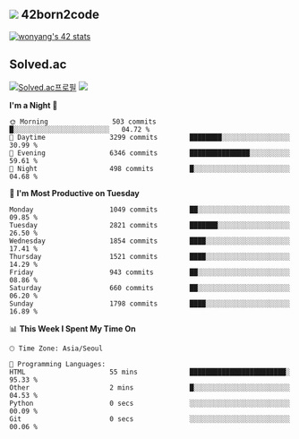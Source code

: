 
## <img src="https://img.shields.io/badge/-000000?style=flat&logo=42&logoColor=white"> 42born2code
<!--[![wonyang's 42 stats](https://badge42.vercel.app/api/v2/cl5nhe5b6007809kydha7ht42/stats?cursusId=21&coalitionId=88)](https://profile.intra.42.fr/users/wonyang)-->

[![wonyang's 42 stats](https://badge.mediaplus.ma/starryblue/wonyang?1337Badge=off&UM6P=off)](https://github.com/oakoudad/badge42)

## Solved.ac
[![Solved.ac프로필](http://mazassumnida.wtf/api/v2/generate_badge?boj=bennyws)](https://solved.ac/bennyws)
<a href="https://solved.ac/bennyws"><img src="http://mazandi.herokuapp.com/api?handle=bennyws&theme=cold"/></a>

<!--START_SECTION:waka-->
**I'm a Night 🦉** 

```text
🌞 Morning                503 commits         █░░░░░░░░░░░░░░░░░░░░░░░░   04.72 % 
🌆 Daytime                3299 commits        ████████░░░░░░░░░░░░░░░░░   30.99 % 
🌃 Evening                6346 commits        ███████████████░░░░░░░░░░   59.61 % 
🌙 Night                  498 commits         █░░░░░░░░░░░░░░░░░░░░░░░░   04.68 % 
```
📅 **I'm Most Productive on Tuesday** 

```text
Monday                   1049 commits        ██░░░░░░░░░░░░░░░░░░░░░░░   09.85 % 
Tuesday                  2821 commits        ███████░░░░░░░░░░░░░░░░░░   26.50 % 
Wednesday                1854 commits        ████░░░░░░░░░░░░░░░░░░░░░   17.41 % 
Thursday                 1521 commits        ████░░░░░░░░░░░░░░░░░░░░░   14.29 % 
Friday                   943 commits         ██░░░░░░░░░░░░░░░░░░░░░░░   08.86 % 
Saturday                 660 commits         ██░░░░░░░░░░░░░░░░░░░░░░░   06.20 % 
Sunday                   1798 commits        ████░░░░░░░░░░░░░░░░░░░░░   16.89 % 
```


📊 **This Week I Spent My Time On** 

```text
🕑︎ Time Zone: Asia/Seoul

💬 Programming Languages: 
HTML                     55 mins             ████████████████████████░   95.33 % 
Other                    2 mins              █░░░░░░░░░░░░░░░░░░░░░░░░   04.53 % 
Python                   0 secs              ░░░░░░░░░░░░░░░░░░░░░░░░░   00.09 % 
Git                      0 secs              ░░░░░░░░░░░░░░░░░░░░░░░░░   00.06 % 
```


<!--END_SECTION:waka-->
